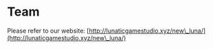 # Team

Please refer to our website: [http://lunaticgamestudio.xyz/new\_luna/](http://lunaticgamestudio.xyz/new\_luna/)

